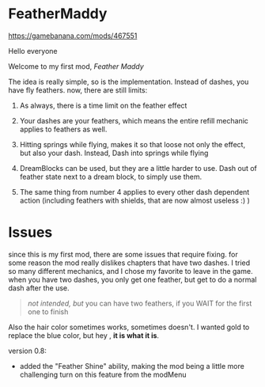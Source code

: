 # FeatherMaddy

https://gamebanana.com/mods/467551

Hello everyone

Welcome to my first mod, *Feather Maddy* 

The idea is really simple, so is the implementation. Instead of dashes, you have fly feathers.
now, there are still limits:

1. As always, there is a time limit on the feather effect

2. Your dashes are your feathers, which means the entire refill mechanic applies to feathers as well.

3. Hitting springs while flying, makes it so that loose not only the effect, but also your dash. Instead, Dash into
 springs while flying

4. DreamBlocks can be used, but they are a little harder to use. Dash out of feather state next to a dream block,
 to simply use them.

5. The same thing from number 4 applies to every other dash dependent action (including feathers with shields, that 
are now almost useless :) )

# Issues

since this is my first mod, there are some issues that require fixing.
for some reason the mod really dislikes chapters that have two dashes.
I tried so many different mechanics, and I chose my favorite to leave in the game.
when you have two dashes, you only get one feather, but get to do a normal dash after the use.

> *not intended, but* you can have two feathers, if you WAIT for the first one to finish

Also the hair color sometimes works, sometimes doesn't. I wanted gold to replace the blue color, but hey
, **it is what it is**.

version 0.8:
- added the "Feather Shine" ability, making the mod being a little more challenging
turn on this feature from the modMenu
